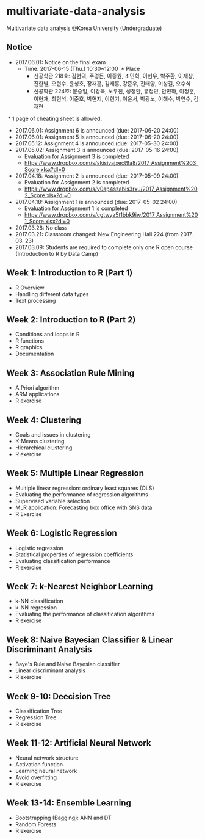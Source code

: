 # multivariate-data-analysis
Multivariate data analysis @Korea University (Undergraduate)

## Notice
* 2017.06.01: Notice on the final exam
  * Time: 2017-06-15 (Thu.) 10:30~12:00
  * Place
    * 신공학관 218호: 김현덕, 주경돈, 이종원, 조민혁, 이현우, 박주환, 이재상, 진한별, 오현수, 윤성호, 장재훈, 김재홍, 강준우, 진태양, 이성길, 오수식
    * 신공학관 224호: 문승일, 이강욱, 노우진, 성정환, 유정민, 안민하, 이정훈, 이현채, 최현석, 이준호, 박현지, 이현기, 이윤서, 박광노, 이해수, 박연수, 김재현
    
  * 1 page of cheating sheet is allowed.
* 2017.06.01: Assignment 6 is announced (due: 2017-06-20 24:00)
* 2017.06.01: Assignment 5 is announced (due: 2017-06-20 24:00)
* 2017.05.12: Assignment 4 is announced (due: 2017-05-30 24:00)
* 2017.05.02: Assignment 3 is announced (due: 2017-05-16 24:00)
  * Evaluation for Assignment 3 is completed
  * https://www.dropbox.com/s/skisivajxect9a8/2017_Assignment%203_Score.xlsx?dl=0
* 2017.04.18: Assignment 2 is announced (due: 2017-05-09 24:00)
  * Evaluation for Assignment 2 is completed
  * https://www.dropbox.com/s/y0ap4szabis3rxu/2017_Assignment%202_Score.xlsx?dl=0
* 2017.04.18: Assignment 1 is announced (due: 2017-05-02 24:00)
  * Evaluation for Assignment 1 is completed
  * https://www.dropbox.com/s/cgtwyz5t1bbk9iw/2017_Assignment%201_Score.xlsx?dl=0
* 2017.03.28: No class
* 2017.03.21: Classroom changed: New Engineering Hall 224 (from 2017. 03. 23)
* 2017.03.09: Students are required to complete only one R open course (Introduction to R by Data Camp) 

## Week 1: Introduction to R (Part 1)
* R Overview
* Handling different data types
* Text processing

## Week 2: Introduction to R (Part 2)
* Conditions and loops in R
* R functions
* R graphics
* Documentation

## Week 3: Association Rule Mining
* A Priori algorithm
* ARM applications
* R exercise

## Week 4: Clustering
* Goals and issues in clustering
* K-Means clustering
* Hierarchical clustering
* R exercise

## Week 5: Multiple Linear Regression
* Multiple linear regression: ordinary least squares (OLS)
* Evaluating the performance of regression algorithms
* Supervised variable selection
* MLR application: Forecasting box office with SNS data
* R Exercise

## Week 6: Logistic Regression
* Logistic regression
* Statistical properties of regression coefficients
* Evaluating classification performance
* R exercise

## Week 7: k-Nearest Neighbor Learning
* k-NN classification
* k-NN regression
* Evaluating the performance of classification algorithms
* R exercise

## Week 8: Naive Bayesian Classifier & Linear Discriminant Analysis
* Baye's Rule and Naive Bayesian classifier
* Linear discriminant analysis
* R exercise

## Week 9-10: Deecision Tree
* Classification Tree
* Regression Tree
* R exercise

## Week 11-12: Artificial Neural Network
* Neural network structure
* Activation function
* Learning neural network
* Avoid overfitting
* R exercise

## Week 13-14: Ensemble Learning
* Bootstrapping (Bagging): ANN and DT
* Random Forests
* R exercise
